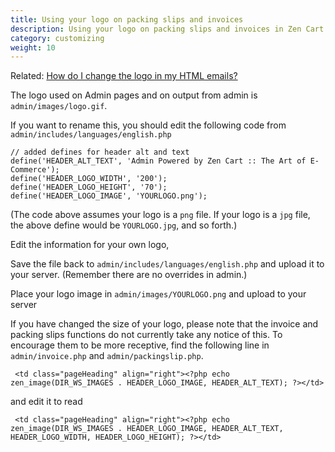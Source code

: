 ```yaml
---
title: Using your logo on packing slips and invoices 
description: Using your logo on packing slips and invoices in Zen Cart 
category: customizing
weight: 10
---
```


Related: [How do I change the logo in my HTML emails?](/user/email/logo/) 

The logo used on Admin pages and on output from admin is `admin/images/logo.gif`.

If you want to rename this, you should edit the following code from `admin/includes/languages/english.php`

```
// added defines for header alt and text
define('HEADER_ALT_TEXT', 'Admin Powered by Zen Cart :: The Art of E-Commerce');
define('HEADER_LOGO_WIDTH', '200');
define('HEADER_LOGO_HEIGHT', '70');
define('HEADER_LOGO_IMAGE', 'YOURLOGO.png');
```

(The code above assumes your logo is a `png` file.  If your logo is a `jpg` file, the above define would be `YOURLOGO.jpg`, and so forth.) 

Edit the information for your own logo,

Save the file back to `admin/includes/languages/english.php` and upload it to your server.  (Remember there are no overrides in admin.)

Place your logo image in `admin/images/YOURLOGO.png` and upload to your server

If you have changed the size of your logo, please note that the invoice and packing slips functions do not currently take any notice of this. To encourage them to be more receptive, find the following line in `admin/invoice.php` and 
`admin/packingslip.php`.

```
 <td class="pageHeading" align="right"><?php echo zen_image(DIR_WS_IMAGES . HEADER_LOGO_IMAGE, HEADER_ALT_TEXT); ?></td>
```

and edit it to read

```
 <td class="pageHeading" align="right"><?php echo zen_image(DIR_WS_IMAGES . HEADER_LOGO_IMAGE, HEADER_ALT_TEXT, HEADER_LOGO_WIDTH, HEADER_LOGO_HEIGHT); ?></td>
```
